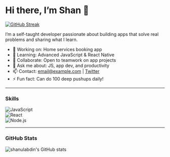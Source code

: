 # Hi there, I’m Shan 👋

[![GitHub Streak](https://github-readme-streak-stats.herokuapp.com?user=shanulabdin&theme=dark&exclude_days=Sat)](https://git.io/streak-stats)

I’m a self-taught developer passionate about building apps that solve real problems and sharing what I learn.

- 🔭 Working on: Home services booking app  
- 🌱 Learning: Advanced JavaScript & React Native  
- 👯 Collaborate: Open to teamwork on app projects  
- 💬 Ask me about: JS, app dev, and productivity  
- 📫 Contact: [email@example.com](mailto:email@example.com) | [Twitter](https://twitter.com/yourhandle)  
- ⚡ Fun fact: Can do 100 deep pushups daily!

---

### Skills

![JavaScript](https://img.shields.io/badge/JavaScript-yellow?style=flat-square&logo=javascript)  
![React](https://img.shields.io/badge/React-blue?style=flat-square&logo=react)  
![Node.js](https://img.shields.io/badge/Node.js-green?style=flat-square&logo=node.js)  

---

### GitHub Stats

![shanulabdin's GitHub stats](https://github-readme-stats.vercel.app/api?username=shanulabdin&show_icons=true&theme=dark)
